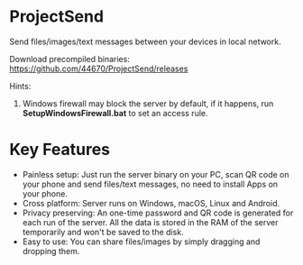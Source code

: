# ProjectSend
Send files/images/text messages between your devices in local network.

Download precompiled binaries:
https://github.com/44670/ProjectSend/releases


Hints:
1. Windows firewall may block the server by default, if it happens, run **SetupWindowsFirewall.bat** to set an access rule.

# Key Features
- Painless setup: Just run the server binary on your PC, scan QR code on your phone and send files/text messages, no need to install Apps on your phone.
- Cross platform: Server runs on Windows, macOS, Linux and Android. 
- Privacy preserving: An one-time password and QR code is generated for each run of the server. All the data is stored in the RAM of the server temporarily and won't be saved to the disk.
- Easy to use: You can share files/images by simply dragging and dropping them.

